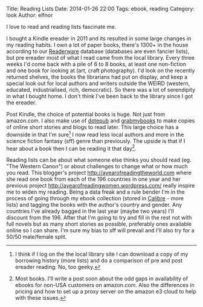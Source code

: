 Title: Reading Lists
Date: 2014-01-26 22:00
Tags: ebook, reading
Category: look
Author: elfnor

I love to read and reading lists fascinate me.

I bought a Kindle ereader in 2011 and its resulted in some large changes in my reading habits. I own a lot of paper books, there's 1300+ in the house according to our [Readerware](http://www.readerware.com) database (databases are even fancier lists), but pre ereader most of what I read came from the local library. Every three weeks I'd come back with a pile of 6 to 8 books, at least one non-fiction and one book for looking at (art, craft photography). I'd look on the recently returned shelves, the books the librarians had put on display, and keep a special look out for local authors and writers outside the WEIRD (western, educated, industrialised, rich, democratic). So there was a lot of serendipity in what I bought home. I don't think I've been back to the library since I got the ereader.

Post Kindle, the choice of potential books is huge. Not just from amazon.com. I also make use of [dotepub](http://www.dotepub.com) and [grabmybooks](http://grabmybooks.com) to make copies of online short stories and blogs to read later. This large choice has a downside in that I'm sure[^1] I now read less local authors and more in the science fiction fantasy (sff) genre than previously. The upside is that if I hear about a book then I can be reading it that day[^2].

Reading lists can be about what someone else thinks you should read (eg. "The Western Canon") or about challenges to change what or how much you read. This blogger's project <http://ayearofreadingtheworld.com> where she read one book from each of the 196 countries in one year and her previous project <http://ayearofreadingwomen.wordpress.com/> really inspire me to widen my reading. Being a data freak and a rule bender I'm in the process of going through my ebook collection (stored in [Calibre](http://calibre-ebook.com/) - more lists) and tagging the books with the author's country and gender. Any countries I've already bagged in the last year (maybe two years) I'll discount from the 196. After that I'm going to try and fill in the rest not with full novels but as many short stories as possible, preferably ones available online so I can share. I'm sure my bias to sff will prevail and I'll also try for a 50/50 male/female split.

[^1]: I think if I log on the the local library site I can download a copy of my borrowing history (more lists) and do a comparison of pre and post ereader reading. No, too geeky.

[^2]: Most books. I'll write a post soon about the odd gaps in availability of ebooks for non-USA customers on amazon.com. Also the differences in pricing and how to set up a proxy server on the amazon e3 cloud to help with these issues.
